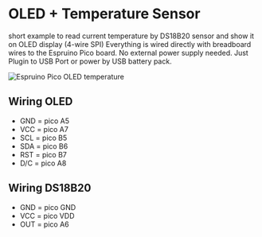 OLED + Temperature Sensor
=========================
short example to read current temperature by DS18B20 sensor and show it on OLED display (4-wire SPI)
Everything is wired directly with breadboard wires to the Espruino Pico board. No external power supply needed.
Just Plugin to USB Port or power by USB battery pack.

![Espruino Pico OLED temperature](https://lh3.googleusercontent.com/5kzBBdqbfAH_kP5pFFmHzpx-b7Ce-YlZUQrmy_RlCZc=w983-h737-no)

Wiring OLED
-----------
* GND = pico A5
* VCC = pico A7 
* SCL = pico B5
* SDA = pico B6 
* RST = pico B7 
* D/C = pico A8 

Wiring DS18B20
--------------
* GND = pico GND
* VCC = pico VDD
* OUT = pico A6

